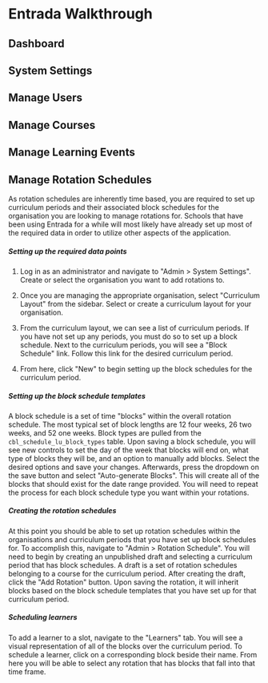# Entrada Walkthrough

## Dashboard

## System Settings

## Manage Users

## Manage Courses

## Manage Learning Events

## Manage Rotation Schedules

As rotation schedules are inherently time based, you are required to set up curriculum periods and their associated block schedules for the organisation you are looking to manage rotations for. Schools that have been using Entrada for a while will most likely have already set up most of the required data in order to utilize other aspects of the application. 

##### Setting up the required data points

1. Log in as an administrator and navigate to "Admin > System Settings". Create or select the organisation you want to add rotations to. 

2. Once you are managing the appropriate organisation, select "Curriculum Layout" from the sidebar. Select or create a curriculum layout for your organisation. 

3. From the curriculum layout, we can see a list of curriculum periods. If you have not set up any periods, you must do so to set up a block schedule. Next to the curriculum periods, you will see a "Block Schedule" link. Follow this link for the desired curriculum period. 

4. From here, click "New" to begin setting up the block schedules for the curriculum period. 

##### Setting up the block schedule templates

A block schedule is a set of time "blocks" within the overall rotation schedule. The most typical set of block lengths are 12 four weeks, 26 two weeks, and 52 one weeks. Block types are pulled from the `cbl_schedule_lu_block_types` table. Upon saving a block schedule, you will see new controls to set the day of the week that blocks will end on, what type of blocks they will be, and an option to manually add blocks. Select the desired options and save your changes. Afterwards, press the dropdown on the save button and select "Auto-generate Blocks". This will create all of the blocks that should exist for the date range provided. You will need to repeat the process for each block schedule type you want within your rotations.
 
##### Creating the rotation schedules

At this point you should be able to set up rotation schedules within the organisations and curriculum periods that you have set up block schedules for. To accomplish this, navigate to "Admin > Rotation Schedule". You will need to begin by creating an unpublished draft and selecting a curriculum period that has block schedules. A draft is a set of rotation schedules belonging to a course for the curriculum period. After creating the draft, click the "Add Rotation" button. Upon saving the rotation, it will inherit blocks based on the block schedule templates that you have set up for that curriculum period. 

##### Scheduling learners

To add a learner to a slot, navigate to the "Learners" tab. You will see a visual representation of all of the blocks over the curriculum period. To schedule a learner, click on a corresponding block beside their name. From here you will be able to select any rotation that has blocks that fall into that time frame. 
